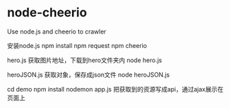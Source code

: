 # node-cheerio
Use node.js and cheerio to crawler

安装node.js
npm install
npm request
npm cheerio

hero.js 获取图片地址，下载到hero文件夹内
node hero.js

heroJSON.js 获取对象，保存成json文件
node heroJSON.js

cd demo
npm install 
nodemon app.js
把获取到的资源写成api，通过ajax展示在页面上